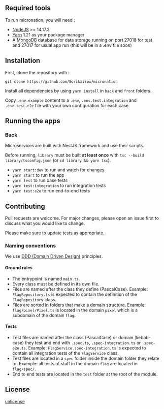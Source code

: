 

## Required tools

To run micronation, you will need :

- [NodeJS](https://nodejs.org/en/) >= 14.17.3
- [Yarn](https://classic.yarnpkg.com/lang/en/) 1.21 as your package manager
- A [MongoDB](https://www.mongodb.com/) database for data storage running on port 27018 for test and 27017 for usual app run (this will be in a .env file soon)

## Installation

First, clone the repository with : 

`git clone https://github.com/Sorikairox/micronation`


Install all dependencies by using `yarn install` in `back` and `front` folders.

Copy `.env.example` content to a `.env`, `.env.test.integration` and `.env.test.e2e` file with your own configuration for each case.

## Running the apps

### Back
Microservices are built with NestJS framework and use their scripts.

Before running, `library` must be built **at least once** with `tsc --build library/tsconfig.json` (or `cd library && yarn tsc`).

- `yarn start:dev` to run and watch for changes
- `yarn start` to run the app
- `yarn test` to run base tests
- `yarn test:integration` to run integration tests
- `yarn test:e2e` to run end-to-end tests

## Contributing
Pull requests are welcome. For major changes, please open an issue first to discuss what you would like to change.

Please make sure to update tests as appropriate.

### Naming conventions

We use [DDD (Domain Driven Design)](https://en.wikipedia.org/wiki/Domain-driven_design) principles.

#### Ground rules

- The entrypoint is named `main.ts`.
- Every class must be defined in its own file.
- Files are named after the class they define (PascalCase). Example: `FlagRepository.ts` is expected to contain the definition of the `FlagRepository` class.
- Files are sorted in folders that make a domain structure. Example: `flag/pixel/Pixel.ts` is located in the domain `pixel` which is a subdomain of the domain `flag`.
  
#### Tests

- Test files are named after the class (PascalCase) or domain (kebab-case) they test and end with `.spec.ts`, `.spec-integration.ts` or `.spec-e2e.ts`. Example: `FlagService.spec-integration.ts` is expected to contain all integration tests of the `FlagService` class.
- Test files are located in a `spec` folder inside the domain folder they relate to. Example: all tests of stuff in the domain `flag` are located in `flag/spec/`. 
- End to end tests are located in the `test` folder at the root of the module.

## License
[unlicense](https://choosealicense.com/licenses/unlicense/)
